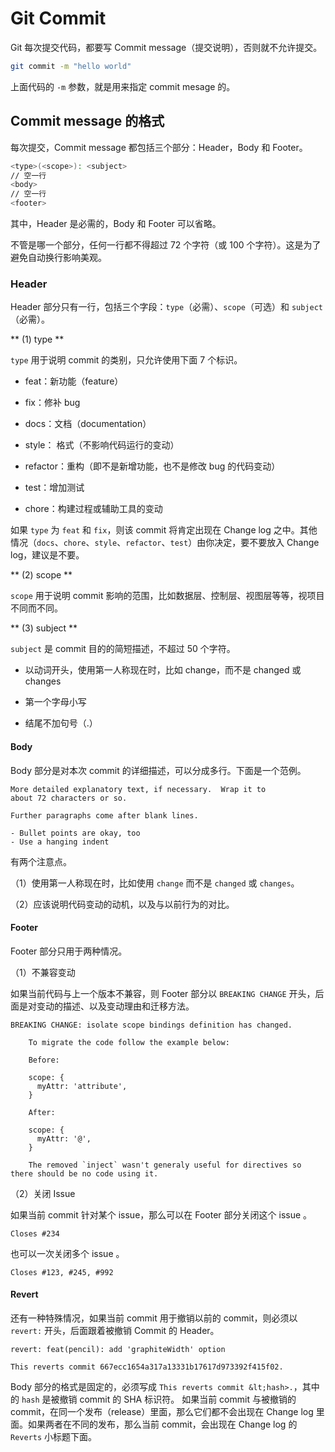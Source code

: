 # Git Commit

Git 每次提交代码，都要写 Commit message（提交说明），否则就不允许提交。

```bash
git commit -m "hello world"
```

上面代码的 `-m` 参数，就是用来指定 commit mesage 的。

## Commit message 的格式

每次提交，Commit message 都包括三个部分：Header，Body 和 Footer。

```bash
<type>(<scope>): <subject>
// 空一行
<body>
// 空一行
<footer>
```

其中，Header 是必需的，Body 和 Footer 可以省略。

不管是哪一个部分，任何一行都不得超过 72 个字符（或 100 个字符）。这是为了避免自动换行影响美观。

### Header

Header 部分只有一行，包括三个字段：`type`（必需）、`scope`（可选）和 `subject`（必需）。

** (1) type **

`type` 用于说明 commit 的类别，只允许使用下面 7 个标识。

- feat：新功能（feature）

- fix：修补 bug

- docs：文档（documentation）

- style： 格式（不影响代码运行的变动）

- refactor：重构（即不是新增功能，也不是修改 bug 的代码变动）

- test：增加测试

- chore：构建过程或辅助工具的变动

如果 `type` 为 `feat` 和 `fix`，则该 commit 将肯定出现在 Change log 之中。其他情况（`docs`、`chore`、`style`、`refactor`、`test`）由你决定，要不要放入 Change log，建议是不要。

** (2) scope **

`scope` 用于说明 commit 影响的范围，比如数据层、控制层、视图层等等，视项目不同而不同。

** (3) subject **

`subject` 是 commit 目的的简短描述，不超过 50 个字符。

- 以动词开头，使用第一人称现在时，比如 change，而不是 changed 或 changes

- 第一个字母小写

- 结尾不加句号（.）

#### Body

Body 部分是对本次 commit 的详细描述，可以分成多行。下面是一个范例。

```
More detailed explanatory text, if necessary.  Wrap it to
about 72 characters or so.

Further paragraphs come after blank lines.

- Bullet points are okay, too
- Use a hanging indent
```

有两个注意点。

（1）使用第一人称现在时，比如使用 `change` 而不是 `changed` 或 `changes`。

（2）应该说明代码变动的动机，以及与以前行为的对比。

#### Footer

Footer 部分只用于两种情况。

（1）不兼容变动

如果当前代码与上一个版本不兼容，则 Footer 部分以 `BREAKING CHANGE` 开头，后面是对变动的描述、以及变动理由和迁移方法。

```
BREAKING CHANGE: isolate scope bindings definition has changed.

    To migrate the code follow the example below:

    Before:

    scope: {
      myAttr: 'attribute',
    }

    After:

    scope: {
      myAttr: '@',
    }

    The removed `inject` wasn't generaly useful for directives so there should be no code using it.
```

（2）关闭 Issue

如果当前 commit 针对某个 issue，那么可以在 Footer 部分关闭这个 issue 。

```
Closes #234
```

也可以一次关闭多个 issue 。

```
Closes #123, #245, #992
```

#### Revert

还有一种特殊情况，如果当前 commit 用于撤销以前的 commit，则必须以 `revert:` 开头，后面跟着被撤销 Commit 的 Header。

```
revert: feat(pencil): add 'graphiteWidth' option

This reverts commit 667ecc1654a317a13331b17617d973392f415f02.
```

Body 部分的格式是固定的，必须写成 `This reverts commit &lt;hash>.`，其中的 `hash` 是被撤销 commit 的 SHA 标识符。
如果当前 commit 与被撤销的 commit，在同一个发布（release）里面，那么它们都不会出现在 Change log 里面。如果两者在不同的发布，那么当前 commit，会出现在 Change log 的 `Reverts` 小标题下面。

